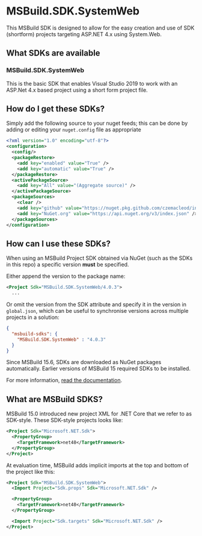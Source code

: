 # MSBuild.SDK.SystemWeb

This MSBuild SDK is designed to allow for the easy creation and use of SDK (shortform) projects targeting ASP.NET 4.x using System.Web.

## What SDKs are available

### MSBuild.SDK.SystemWeb

This is the basic SDK that enables Visual Studio 2019 to work with an ASP.Net 4.x based project using a short form project file.

## How do I get these SDKs?

Simply add the following source to your nuget feeds; this can be done by adding or editing your `nuget.config` file as appropriate
```xml
<?xml version="1.0" encoding="utf-8"?>
<configuration>
  <config/>
  <packageRestore>
    <add key="enabled" value="True" />
    <add key="automatic" value="True" />
  </packageRestore>
  <activePackageSource>
    <add key="All" value="(Aggregate source)" />
  </activePackageSource>
  <packageSources>
    <clear />
    <add key="github" value="https://nuget.pkg.github.com/czemacleod/index.json" />
    <add key="NuGet.org" value="https://api.nuget.org/v3/index.json" />
  </packageSources>
</configuration>
```

## How can I use these SDKs?

When using an MSBuild Project SDK obtained via NuGet (such as the SDKs in this repo) a specific version **must** be specified.

Either append the version to the package name:

```xml
<Project Sdk="MSBuild.SDK.SystemWeb/4.0.3">
  ...
```

Or omit the version from the SDK attribute and specify it in the version in `global.json`, which can be useful to synchronise versions across multiple projects in a solution:

```json
{
  "msbuild-sdks": {
    "MSBuild.SDK.SystemWeb" : "4.0.3"
  }
}
```

Since MSBuild 15.6, SDKs are downloaded as NuGet packages automatically. Earlier versions of MSBuild 15 required SDKs to be installed. 

For more information, [read the documentation](https://docs.microsoft.com/visualstudio/msbuild/how-to-use-project-sdk).

## What are MSBuild SDKS?
MSBuild 15.0 introduced new project XML for .NET Core that we refer to as SDK-style.  These SDK-style projects looks like:

```xml
<Project Sdk="Microsoft.NET.Sdk">
  <PropertyGroup>
    <TargetFramework>net48</TargetFramework>
  </PropertyGroup>
</Project>
```

At evaluation time, MSBuild adds implicit imports at the top and bottom of the project like this:

```xml
<Project Sdk="MSBuild.SDK.SystemWeb">
  <Import Project="Sdk.props" Sdk="Microsoft.NET.Sdk" />

  <PropertyGroup>
    <TargetFramework>net48</TargetFramework>
  </PropertyGroup>

  <Import Project="Sdk.targets" Sdk="Microsoft.NET.Sdk" />
</Project>
```
